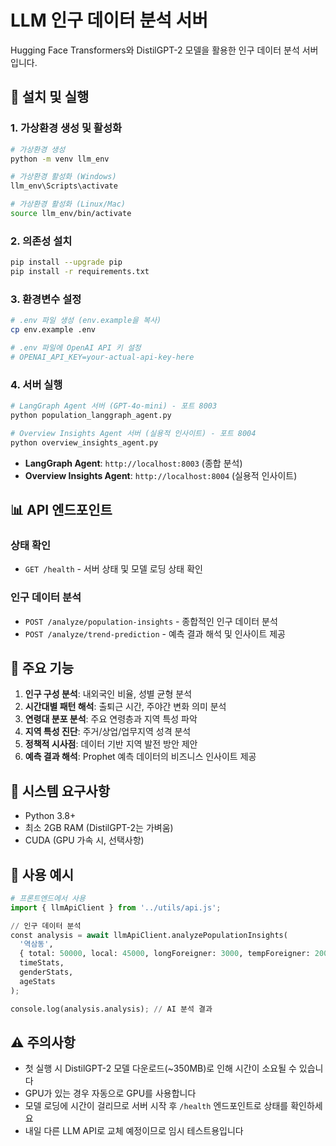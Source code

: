 # LLM 인구 데이터 분석 서버

Hugging Face Transformers와 DistilGPT-2 모델을 활용한 인구 데이터 분석 서버입니다.

## 🚀 설치 및 실행

### 1. 가상환경 생성 및 활성화

```bash
# 가상환경 생성
python -m venv llm_env

# 가상환경 활성화 (Windows)
llm_env\Scripts\activate

# 가상환경 활성화 (Linux/Mac)
source llm_env/bin/activate
```

### 2. 의존성 설치

```bash
pip install --upgrade pip
pip install -r requirements.txt
```

### 3. 환경변수 설정

```bash
# .env 파일 생성 (env.example을 복사)
cp env.example .env

# .env 파일에 OpenAI API 키 설정
# OPENAI_API_KEY=your-actual-api-key-here
```

### 4. 서버 실행

```bash
# LangGraph Agent 서버 (GPT-4o-mini) - 포트 8003
python population_langgraph_agent.py

# Overview Insights Agent 서버 (실용적 인사이트) - 포트 8004
python overview_insights_agent.py
```

- **LangGraph Agent**: `http://localhost:8003` (종합 분석)
- **Overview Insights Agent**: `http://localhost:8004` (실용적 인사이트)

## 📊 API 엔드포인트

### 상태 확인
- `GET /health` - 서버 상태 및 모델 로딩 상태 확인

### 인구 데이터 분석
- `POST /analyze/population-insights` - 종합적인 인구 데이터 분석
- `POST /analyze/trend-prediction` - 예측 결과 해석 및 인사이트 제공

## 🎯 주요 기능

1. **인구 구성 분석**: 내외국인 비율, 성별 균형 분석
2. **시간대별 패턴 해석**: 출퇴근 시간, 주야간 변화 의미 분석
3. **연령대 분포 분석**: 주요 연령층과 지역 특성 파악
4. **지역 특성 진단**: 주거/상업/업무지역 성격 분석
5. **정책적 시사점**: 데이터 기반 지역 발전 방안 제안
6. **예측 결과 해석**: Prophet 예측 데이터의 비즈니스 인사이트 제공

## 🔧 시스템 요구사항

- Python 3.8+
- 최소 2GB RAM (DistilGPT-2는 가벼움)
- CUDA (GPU 가속 시, 선택사항)

## 📝 사용 예시

```python
# 프론트엔드에서 사용
import { llmApiClient } from '../utils/api.js';

// 인구 데이터 분석
const analysis = await llmApiClient.analyzePopulationInsights(
  '역삼동', 
  { total: 50000, local: 45000, longForeigner: 3000, tempForeigner: 2000 },
  timeStats, 
  genderStats, 
  ageStats
);

console.log(analysis.analysis); // AI 분석 결과
```

## ⚠️ 주의사항

- 첫 실행 시 DistilGPT-2 모델 다운로드(~350MB)로 인해 시간이 소요될 수 있습니다
- GPU가 있는 경우 자동으로 GPU를 사용합니다
- 모델 로딩에 시간이 걸리므로 서버 시작 후 `/health` 엔드포인트로 상태를 확인하세요
- 내일 다른 LLM API로 교체 예정이므로 임시 테스트용입니다
